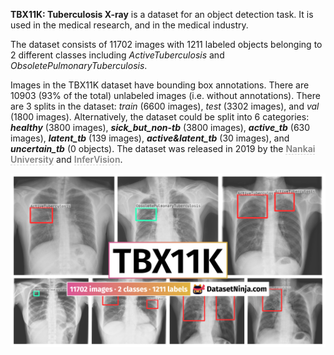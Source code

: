 **TBX11K: Tuberculosis X-ray** is a dataset for an object detection task. It is used in the medical research, and in the medical industry. 

The dataset consists of 11702 images with 1211 labeled objects belonging to 2 different classes including *ActiveTuberculosis* and *ObsoletePulmonaryTuberculosis*.

Images in the TBX11K dataset have bounding box annotations. There are 10903 (93% of the total) unlabeled images (i.e. without annotations). There are 3 splits in the dataset: *train* (6600 images), *test* (3302 images), and *val* (1800 images). Alternatively, the dataset could be split into 6 categories: ***healthy*** (3800 images), ***sick_but_non-tb*** (3800 images), ***active_tb*** (630 images), ***latent_tb*** (139 images), ***active&latent_tb*** (30 images), and ***uncertain_tb*** (0 objects). The dataset was released in 2019 by the <span style="font-weight: 600; color: grey; border-bottom: 1px dashed #d3d3d3;">Nankai University</span> and <span style="font-weight: 600; color: grey; border-bottom: 1px dashed #d3d3d3;">InferVision</span>.

<img src="https://github.com/dataset-ninja/tbx-11k/raw/main/visualizations/poster.png">
